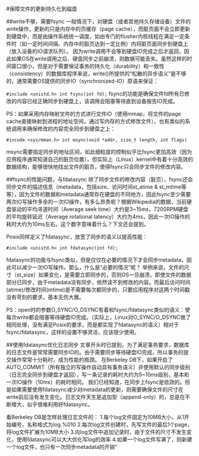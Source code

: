 #保障文件的更新持久化到磁盘

##write不够，需要fsync
一般情况下，对硬盘（或者其他持久存储设备）文件的write操作，更新的只是内存中的页缓存（page
cache），而脏页面不会立即更新到硬盘中，而是由操作系统统一调度，如由专门的flusher内核线程在满足一定条件时（如一定时间间隔、内存中的脏页达到一定比例）内将脏页面同步到硬盘上（放入设备的IO请求队列）。
因为write调用不会等到硬盘IO完成之后才返回，因此如果OS在write调用之后、硬盘同步之前崩溃，则数据可能丢失。虽然这样的时间窗口很小，但是对于需要保证事务的持久化（durability）和一致性（consistency）的数据库程序来说，write()所提供的“松散的异步语义”是不够的，通常需要OS提供的同步IO（synchronized-IO）原语来保证：

`#include <unistd.h>
int fsync(int fd);`
fsync的功能是确保文件fd所有已修改的内容已经正确同步到硬盘上，该调用会阻塞等待直到设备报告IO完成。
 
 
PS：如果采用内存映射文件的方式进行文件IO（使用mmap，将文件的page
cache直接映射到进程的地址空间，通过写内存的方式修改文件），也有类似的系统调用来确保修改的内容完全同步到硬盘之上：

`#incude <sys/mman.h>
int msync(void *addr, size_t length, int flags)`

msync需要指定同步的地址区间，如此细粒度的控制似乎比fsync更加高效（因为应用程序通常知道自己的脏页位置），但实际上（Linux）kernel中有着十分高效的数据结构，能够很快地找出文件的脏页，使得fsync只会同步文件的修改内容。


##fsync的性能问题，与fdatasync
除了同步文件的修改内容（脏页），fsync还会同步文件的描述信息（metadata，包括size、访问时间st_atime
& st_mtime等等），因为文件的数据和metadata通常存在硬盘的不同地方，因此fsync至少需要两次IO写操作多余的一次IO操作，有多么昂贵呢？根据Wikipedia的数据，当前硬盘驱动的平均寻道时间（Average
seek time）大约是3~15ms，7200RPM硬盘的平均旋转延迟（Average rotational latency）大约为4ms，因此一次IO操作的耗时大约为10ms左右。这个数字意味着什么？下文还会提到。

 

Posix同样定义了fdatasync，放宽了同步的语义以提高性能：

`#include <unistd.h>
int fdatasync(int fd);`

fdatasync的功能与fsync类似，但是仅仅在必要的情况下才会同步metadata，因此可以减少一次IO写操作。那么，什么是“必要的情况”呢？
举例来说，文件的尺寸（st_size）如果变化，是需要立即同步的，否则OS一旦崩溃，即使文件的数据部分已同步，由于metadata没有同步，依然读不到修改的内容。而最后访问时间(atime)/修改时间(mtime)是不需要每次都同步的，只要应用程序对这两个时间戳没有苛刻的要求，基本无伤大雅。
 
 
PS：open时的参数O_SYNC/O_DSYNC有着和fsync/fdatasync类似的语义：使每次write都会阻塞等待硬盘IO完成。（实际上，Linux对O_SYNC/O_DSYNC做了相同处理，没有满足Posix的要求，而是都实现了fdatasync的语义）相对于fsync/fdatasync，这样的设置不够灵活，应该很少使用。


##使用fdatasync优化日志同步
文章开头时已提到，为了满足事务要求，数据库的日志文件是常常需要同步IO的。由于需要同步等待硬盘IO完成，所以事务的提交操作常常十分耗时，成为性能的瓶颈。
在Berkeley
DB下，如果开启了AUTO_COMMIT（所有独立的写操作自动具有事务语义）并使用默认的同步级别（日志完全同步到硬盘才返回），写一条记录的耗时大约为5~10ms级别，基本和一次IO操作（10ms）的耗时相同。
我们已经知道，在同步上fsync是低效的。但是如果需要使用fdatasync减少对metadata的更新，则需要确保文件的尺寸在write前后没有发生变化。日志文件天生是追加型（append-only）的，总是在不断增大，似乎很难利用好fdatasync。
 
看Berkeley DB是怎样处理日志文件的：
    1.每个log文件固定为10MB大小，从1开始编号，名称格式为log.%010
    2.每次log文件创建时，先写文件的最后1个page，将log文件扩展为10MB大小
    3.向log文件中追加记录时，由于文件的尺寸不发生变化，使用fdatasync可以大大优化写log的效率
    4.如果一个log文件写满了，则新建一个log文件，也只有一次同步metadata的开销"
